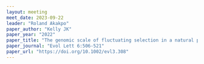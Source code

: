 ```yaml
---
layout: meeting
meet_date: 2023-09-22
leader: "Roland Akakpo"
paper_author: "Kelly JK"
paper_year: "2022"
paper_title: "The genomic scale of fluctuating selection in a natural plant population"
paper_journal: "Evol Lett 6:506-521"
paper_url: "https://doi.org/10.1002/evl3.308"
---
```

